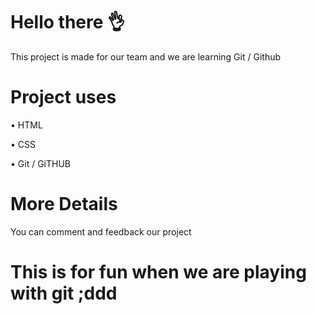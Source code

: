 # Hello there 👌

This project is made for our team and we are learning Git / Github

# Project uses

• HTML

• CSS

• Git / GiTHUB

# More Details
You can comment and feedback our project 

# This is for fun when we are playing with git ;ddd
